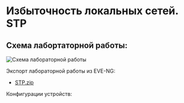 # Избыточность локальных сетей. STP

## Схема лабортаторной работы:
![Схема лабораторной работы](images/)

Экспорт лабораторной работы из EVE-NG:

- [STP.zip](export_zip/)

Конфигурации устройств: 
